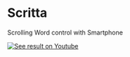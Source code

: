 # Scritta
 Scrolling Word control with Smartphone

 [![See result on Youtube](https://img.youtube.com/vi/f8srTtMONWQ/0.jpg)](https://www.youtube.com/watch?v=f8srTtMONWQ)
